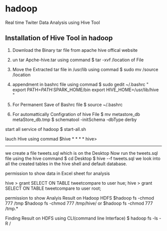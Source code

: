 # hadoop
Real time Twiter Data Analysis using Hive Tool

Installation of Hive Tool in hadoop
------------------------------------------------------------------------------
1. Download the Binary tar file from apache hive offical website
2. un tar Apche-hive.tar using command
   $ tar -xvf /location of File
3. Move the Extracted tar file in /usr/lib using commad
  $ sudo mv /source /location

4. appendment in bashrc file using commad
  $ sudo gedit ~/.bashrc
"
  export PATH=$PATH:$SPARK_HOME/bin
  export HIVE_HOME=/usr/lib/hive
"

5. For Permanent Save of Bashrc file 
 $ source ~/.bashrc

6. For automattically Configration of hive File
  $ mv metastore_db metaStore_db.tmp
  $ schematool -initSchema -dbType derby
  
 start all service of hadoop 
 $ start-all.sh
 
 lauch Hive using commad
 $hive
 *
 *
 *
 *
 hive> 

 ------------------------------------------------------------------
we create a file tweets.sql which is on the Desktop
Now run the tweets.sql file using the hive command 
$ cd Desktop
$ hive --f tweets.sql
we look into all the created tables in the hive shell and default database.

permission to show data in Excel sheet for analysis 

hive > grant SELECT ON TABLE tweetcompare to user hue;
hive > grant SELECT ON TABLE tweetcompare to user root;


permission to show Analyis Result on Hadoop HDFS
$hadoop fs -chmod 777 /tmp
$hadoop fs -chmod 777 /tmp/hive/
or
$hadoop fs -chmod 777 /tmp.*

Finding Result on HDFS using CLI(command line Interface)
$ hadoop fs -ls -R /
